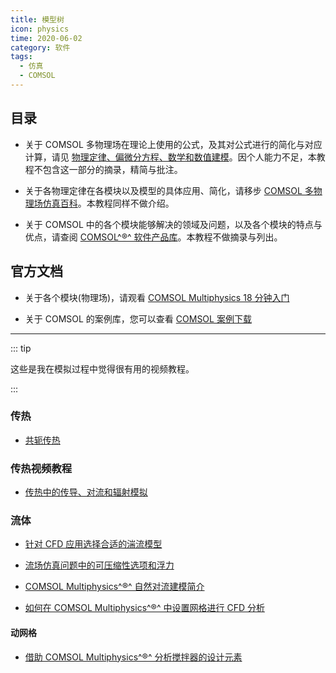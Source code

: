 ```yaml
---
title: 模型树
icon: physics
time: 2020-06-02
category: 软件
tags:
  - 仿真
  - COMSOL
---
```


## 目录

- 关于 COMSOL 多物理场在理论上使用的公式，及其对公式进行的简化与对应计算，请见 [物理定律、偏微分方程、数学和数值建模](http://cn.comsol.com/multiphysics/introduction-to-physics-pdes-and-numerical-modeling)。因个人能力不足，本教程不包含这一部分的摘录，精简与批注。

- 关于各物理定律在各模块以及模型的具体应用、简化，请移步 [COMSOL 多物理场仿真百科](http://cn.comsol.com/multiphysics/)。本教程同样不做介绍。

- 关于 COMSOL 中的各个模块能够解决的领域及问题，以及各个模块的特点与优点，请查阅 [COMSOL^®^ 软件产品库](https://cn.comsol.com/products)。本教程不做摘录与列出。

## 官方文档

- 关于各个模块(物理场)，请观看 [COMSOL Multiphysics 18 分钟入门](http://cn.comsol.com/video/basics-comsol-multiphysics-18-minutes)

- 关于 COMSOL 的案例库，您可以查看 [COMSOL 案例下载](https://cn.comsol.com/models)

---

::: tip

这些是我在模拟过程中觉得很有用的视频教程。

:::

### 传热

- [共轭传热](https://cn.comsol.com/blogs/conjugate-heat-transfer/)

### 传热视频教程

- [传热中的传导、对流和辐射模拟](https://cn.comsol.com/video/conduction-convection-radiation-heat-transfer)

### 流体

- [针对 CFD 应用选择合适的湍流模型](https://cn.comsol.com/blogs/which-turbulence-model-should-choose-cfd-application/)

- [流场仿真问题中的可压缩性选项和浮力](https://cn.comsol.com/blogs/compressibility-options-and-buoyancy-forces-for-flow-simulations/)

- [COMSOL Multiphysics^®^ 自然对流建模简介](http://cn.comsol.com/blogs/introduction-to-modeling-natural-convection-in-comsol-multiphysics/)

- [如何在 COMSOL Multiphysics^®^ 中设置网格进行 CFD 分析](http://cn.comsol.com/blogs/how-to-set-up-a-mesh-in-comsol-multiphysics-for-cfd-analyses/)

#### 动网格

- [借助 COMSOL Multiphysics^®^ 分析搅拌器的设计元素](https://cn.comsol.com/blogs/analyze-a-mixers-design-elements-with-comsol-multiphysics/)
